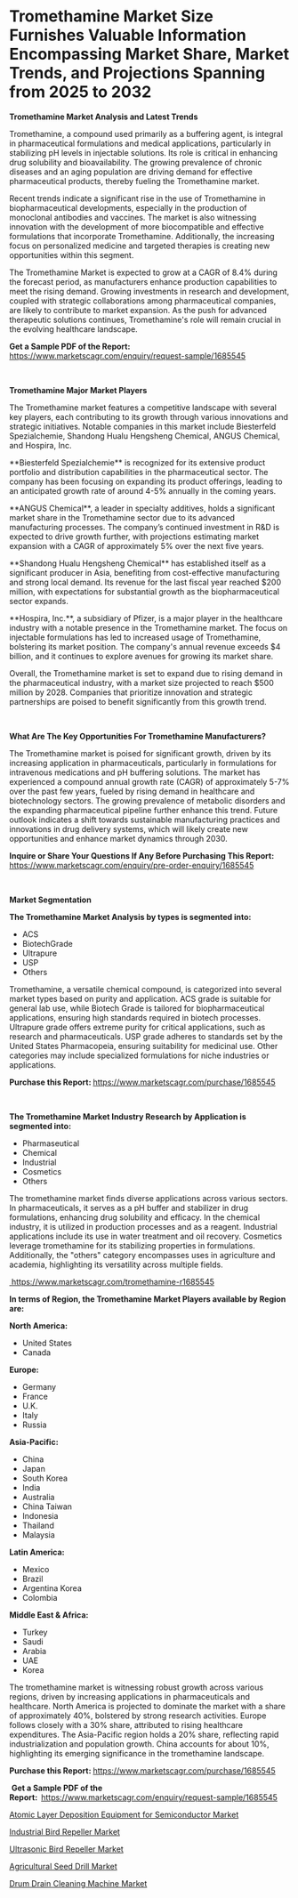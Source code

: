 <p><h1>Tromethamine Market Size Furnishes Valuable Information Encompassing Market Share, Market Trends, and Projections Spanning from 2025 to 2032</h1></p><p><strong>Tromethamine Market Analysis and Latest Trends</strong></p>
<p><p>Tromethamine, a compound used primarily as a buffering agent, is integral in pharmaceutical formulations and medical applications, particularly in stabilizing pH levels in injectable solutions. Its role is critical in enhancing drug solubility and bioavailability. The growing prevalence of chronic diseases and an aging population are driving demand for effective pharmaceutical products, thereby fueling the Tromethamine market.</p><p>Recent trends indicate a significant rise in the use of Tromethamine in biopharmaceutical developments, especially in the production of monoclonal antibodies and vaccines. The market is also witnessing innovation with the development of more biocompatible and effective formulations that incorporate Tromethamine. Additionally, the increasing focus on personalized medicine and targeted therapies is creating new opportunities within this segment. </p><p>The Tromethamine Market is expected to grow at a CAGR of 8.4% during the forecast period, as manufacturers enhance production capabilities to meet the rising demand. Growing investments in research and development, coupled with strategic collaborations among pharmaceutical companies, are likely to contribute to market expansion. As the push for advanced therapeutic solutions continues, Tromethamine's role will remain crucial in the evolving healthcare landscape.</p></p>
<p><strong>Get a Sample PDF of the Report:&nbsp;</strong> <a href="https://www.marketscagr.com/enquiry/request-sample/1685545?utm_campaign=2114&utm_medium=2&utm_source=Github&utm_content=ia&utm_term=24032025&utm_id=tromethamine">https://www.marketscagr.com/enquiry/request-sample/1685545</a></p>
<p>&nbsp;</p>
<p><strong>Tromethamine Major Market Players</strong></p>
<p><p>The Tromethamine market features a competitive landscape with several key players, each contributing to its growth through various innovations and strategic initiatives. Notable companies in this market include Biesterfeld Spezialchemie, Shandong Hualu Hengsheng Chemical, ANGUS Chemical, and Hospira, Inc.</p><p>**Biesterfeld Spezialchemie** is recognized for its extensive product portfolio and distribution capabilities in the pharmaceutical sector. The company has been focusing on expanding its product offerings, leading to an anticipated growth rate of around 4-5% annually in the coming years.</p><p>**ANGUS Chemical**, a leader in specialty additives, holds a significant market share in the Tromethamine sector due to its advanced manufacturing processes. The company’s continued investment in R&D is expected to drive growth further, with projections estimating market expansion with a CAGR of approximately 5% over the next five years.</p><p>**Shandong Hualu Hengsheng Chemical** has established itself as a significant producer in Asia, benefiting from cost-effective manufacturing and strong local demand. Its revenue for the last fiscal year reached $200 million, with expectations for substantial growth as the biopharmaceutical sector expands.</p><p>**Hospira, Inc.**, a subsidiary of Pfizer, is a major player in the healthcare industry with a notable presence in the Tromethamine market. The focus on injectable formulations has led to increased usage of Tromethamine, bolstering its market position. The company's annual revenue exceeds $4 billion, and it continues to explore avenues for growing its market share.</p><p>Overall, the Tromethamine market is set to expand due to rising demand in the pharmaceutical industry, with a market size projected to reach $500 million by 2028. Companies that prioritize innovation and strategic partnerships are poised to benefit significantly from this growth trend.</p></p>
<p>&nbsp;</p>
<p><strong>What Are The Key Opportunities For Tromethamine Manufacturers?</strong></p>
<p><p>The Tromethamine market is poised for significant growth, driven by its increasing application in pharmaceuticals, particularly in formulations for intravenous medications and pH buffering solutions. The market has experienced a compound annual growth rate (CAGR) of approximately 5-7% over the past few years, fueled by rising demand in healthcare and biotechnology sectors. The growing prevalence of metabolic disorders and the expanding pharmaceutical pipeline further enhance this trend. Future outlook indicates a shift towards sustainable manufacturing practices and innovations in drug delivery systems, which will likely create new opportunities and enhance market dynamics through 2030.</p></p>
<p><strong>Inquire or Share Your Questions If Any Before Purchasing This Report:</strong> <a href="https://www.marketscagr.com/enquiry/pre-order-enquiry/1685545?utm_campaign=2114&utm_medium=2&utm_source=Github&utm_content=ia&utm_term=24032025&utm_id=tromethamine">https://www.marketscagr.com/enquiry/pre-order-enquiry/1685545</a></p>
<p>&nbsp;</p>
<p><strong>Market Segmentation</strong></p>
<p><strong>The Tromethamine Market Analysis by types is segmented into:</strong></p>
<p><ul><li>ACS</li><li>BiotechGrade</li><li>Ultrapure</li><li>USP</li><li>Others</li></ul></p>
<p><p>Tromethamine, a versatile chemical compound, is categorized into several market types based on purity and application. ACS grade is suitable for general lab use, while Biotech Grade is tailored for biopharmaceutical applications, ensuring high standards required in biotech processes. Ultrapure grade offers extreme purity for critical applications, such as research and pharmaceuticals. USP grade adheres to standards set by the United States Pharmacopeia, ensuring suitability for medicinal use. Other categories may include specialized formulations for niche industries or applications.</p></p>
<p><strong>Purchase this Report:&nbsp;</strong><a href="https://www.marketscagr.com/purchase/1685545?utm_campaign=2114&utm_medium=2&utm_source=Github&utm_content=ia&utm_term=24032025&utm_id=tromethamine">https://www.marketscagr.com/purchase/1685545</a></p>
<p>&nbsp;</p>
<p><strong>The Tromethamine Market Industry Research by Application is segmented into:</strong></p>
<p><ul><li>Pharmaseutical</li><li>Chemical</li><li>Industrial</li><li>Cosmetics</li><li>Others</li></ul></p>
<p><p>The tromethamine market finds diverse applications across various sectors. In pharmaceuticals, it serves as a pH buffer and stabilizer in drug formulations, enhancing drug solubility and efficacy. In the chemical industry, it is utilized in production processes and as a reagent. Industrial applications include its use in water treatment and oil recovery. Cosmetics leverage tromethamine for its stabilizing properties in formulations. Additionally, the "others" category encompasses uses in agriculture and academia, highlighting its versatility across multiple fields.</p></p>
<p><a href="https://www.marketscagr.com/tromethamine-r1685545?utm_campaign=2114&utm_medium=2&utm_source=Github&utm_content=ia&utm_term=24032025&utm_id=tromethamine">&nbsp;https://www.marketscagr.com/tromethamine-r1685545</a></p>
<p><strong>In terms of Region, the Tromethamine Market Players available by Region are:</strong></p>
<p>
    <p> <strong> North America: </strong>
        <ul>
            <li>United States</li>
            <li>Canada</li>
        </ul>
        </p> 
    <p> <strong> Europe: </strong>
        <ul>
            <li>Germany</li>
            <li>France</li>
            <li>U.K.</li>
            <li>Italy</li>
            <li>Russia</li>
        </ul>
        </p> 
    <p> <strong> Asia-Pacific: </strong>
        <ul>
            <li>China</li>
            <li>Japan</li>
            <li>South Korea</li>
            <li>India</li>
            <li>Australia</li>
            <li>China Taiwan</li>
            <li>Indonesia</li>
            <li>Thailand</li>
            <li>Malaysia</li>
        </ul>
        </p> 
    <p> <strong> Latin America: </strong>
        <ul>
            <li>Mexico</li>
            <li>Brazil</li>
            <li>Argentina Korea</li>
            <li>Colombia</li>
        </ul>
        </p> 
    <p> <strong> Middle East & Africa: </strong>
        <ul>
            <li>Turkey</li>
            <li>Saudi</li>
            <li>Arabia</li>
            <li>UAE</li>
            <li>Korea</li>
        </ul>
    </p>
    </p>
<p><p>The tromethamine market is witnessing robust growth across various regions, driven by increasing applications in pharmaceuticals and healthcare. North America is projected to dominate the market with a share of approximately 40%, bolstered by strong research activities. Europe follows closely with a 30% share, attributed to rising healthcare expenditures. The Asia-Pacific region holds a 20% share, reflecting rapid industrialization and population growth. China accounts for about 10%, highlighting its emerging significance in the tromethamine landscape.</p></p>
<p><strong>Purchase this Report: </strong><a href="https://www.marketscagr.com/purchase/1685545?utm_campaign=2114&utm_medium=2&utm_source=Github&utm_content=ia&utm_term=24032025&utm_id=tromethamine">https://www.marketscagr.com/purchase/1685545</a></p>
<p>&nbsp;<strong>Get a Sample PDF of the Report:&nbsp;&nbsp;</strong><a href="https://www.marketscagr.com/enquiry/request-sample/1685545?utm_campaign=2114&utm_medium=2&utm_source=Github&utm_content=ia&utm_term=24032025&utm_id=tromethamine">https://www.marketscagr.com/enquiry/request-sample/1685545</a></p>
<p><strong></strong></p>
<p><p><a href="https://github.com/furnoirons9e/Market-Research-Report-List-1/blob/main/atomic-layer-deposition-equipment-for-semiconductor-market.md?utm_campaign=2114&utm_medium=2&utm_source=Github&utm_content=ia&utm_term=24032025&utm_id=tromethamine">Atomic Layer Deposition Equipment for Semiconductor Market</a></p><p><a href="https://github.com/foddekampo/Market-Research-Report-List-1/blob/main/industrial-bird-repeller-market.md?utm_campaign=2114&utm_medium=2&utm_source=Github&utm_content=ia&utm_term=24032025&utm_id=tromethamine">Industrial Bird Repeller Market</a></p><p><a href="https://github.com/saribuissawi/Market-Research-Report-List-1/blob/main/ultrasonic-bird-repeller-market.md?utm_campaign=2114&utm_medium=2&utm_source=Github&utm_content=ia&utm_term=24032025&utm_id=tromethamine">Ultrasonic Bird Repeller Market</a></p><p><a href="https://github.com/vandelmanize/Market-Research-Report-List-1/blob/main/agricultural-seed-drill-market.md?utm_campaign=2114&utm_medium=2&utm_source=Github&utm_content=ia&utm_term=24032025&utm_id=tromethamine">Agricultural Seed Drill Market</a></p><p><a href="https://github.com/sentoljinqiu/Market-Research-Report-List-1/blob/main/drum-drain-cleaning-machine-market.md?utm_campaign=2114&utm_medium=2&utm_source=Github&utm_content=ia&utm_term=24032025&utm_id=tromethamine">Drum Drain Cleaning Machine Market</a></p></p>